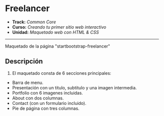 # Freelancer

* **Track:** _Common Core_
* **Curso:** _Creando tu primer sitio web interactivo_
* **Unidad:** _Maquetado web con HTML & CSS_

***

Maquetado de la página "startbootstrap-freelancer"

## Descripción

1. El maquetado consta de 6 secciones principales:

* Barra de menu.
* Presentación con un titulo, subtitulo y una imagen intermedia.
* Portfolio con 6 imagenes incluidas.
* About con dos columnas.
* Contact (con un formulario incluido).
* Pie de página con tres columnas.
